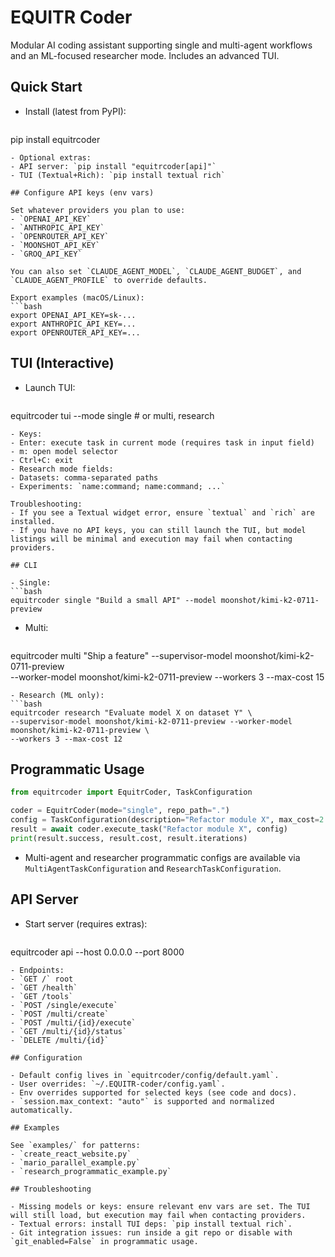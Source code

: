 # EQUITR Coder

Modular AI coding assistant supporting single and multi-agent workflows and an ML-focused researcher mode. Includes an advanced TUI.

## Quick Start

- Install (latest from PyPI):
  ```bash
pip install equitrcoder
  ```
- Optional extras:
  - API server: `pip install "equitrcoder[api]"`
  - TUI (Textual+Rich): `pip install textual rich`

## Configure API keys (env vars)

Set whatever providers you plan to use:
- `OPENAI_API_KEY`
- `ANTHROPIC_API_KEY`
- `OPENROUTER_API_KEY`
- `MOONSHOT_API_KEY`
- `GROQ_API_KEY`

You can also set `CLAUDE_AGENT_MODEL`, `CLAUDE_AGENT_BUDGET`, and `CLAUDE_AGENT_PROFILE` to override defaults.

Export examples (macOS/Linux):
```bash
export OPENAI_API_KEY=sk-...
export ANTHROPIC_API_KEY=...
export OPENROUTER_API_KEY=...
```

## TUI (Interactive)

- Launch TUI:
  ```bash
equitrcoder tui --mode single   # or multi, research
  ```
- Keys:
  - Enter: execute task in current mode (requires task in input field)
  - m: open model selector
  - Ctrl+C: exit
- Research mode fields:
  - Datasets: comma-separated paths
  - Experiments: `name:command; name:command; ...`

Troubleshooting:
- If you see a Textual widget error, ensure `textual` and `rich` are installed.
- If you have no API keys, you can still launch the TUI, but model listings will be minimal and execution may fail when contacting providers.

## CLI

- Single:
  ```bash
equitrcoder single "Build a small API" --model moonshot/kimi-k2-0711-preview
  ```
- Multi:
  ```bash
equitrcoder multi "Ship a feature" --supervisor-model moonshot/kimi-k2-0711-preview \
  --worker-model moonshot/kimi-k2-0711-preview --workers 3 --max-cost 15
  ```
- Research (ML only):
  ```bash
equitrcoder research "Evaluate model X on dataset Y" \
  --supervisor-model moonshot/kimi-k2-0711-preview --worker-model moonshot/kimi-k2-0711-preview \
  --workers 3 --max-cost 12
  ```

## Programmatic Usage

```python
from equitrcoder import EquitrCoder, TaskConfiguration

coder = EquitrCoder(mode="single", repo_path=".")
config = TaskConfiguration(description="Refactor module X", max_cost=2.0, max_iterations=20)
result = await coder.execute_task("Refactor module X", config)
print(result.success, result.cost, result.iterations)
```

- Multi-agent and researcher programmatic configs are available via `MultiAgentTaskConfiguration` and `ResearchTaskConfiguration`.

## API Server

- Start server (requires extras):
  ```bash
equitrcoder api --host 0.0.0.0 --port 8000
  ```
- Endpoints:
  - `GET /` root
  - `GET /health`
  - `GET /tools`
  - `POST /single/execute`
  - `POST /multi/create`
  - `POST /multi/{id}/execute`
  - `GET /multi/{id}/status`
  - `DELETE /multi/{id}`

## Configuration

- Default config lives in `equitrcoder/config/default.yaml`.
- User overrides: `~/.EQUITR-coder/config.yaml`.
- Env overrides supported for selected keys (see code and docs).
- `session.max_context: "auto"` is supported and normalized automatically.

## Examples

See `examples/` for patterns:
- `create_react_website.py`
- `mario_parallel_example.py`
- `research_programmatic_example.py`

## Troubleshooting

- Missing models or keys: ensure relevant env vars are set. The TUI will still load, but execution may fail when contacting providers.
- Textual errors: install TUI deps: `pip install textual rich`.
- Git integration issues: run inside a git repo or disable with `git_enabled=False` in programmatic usage. 